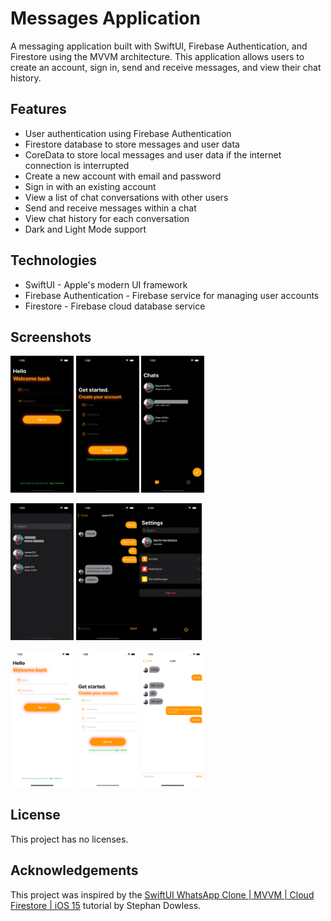 # Messages Application

A messaging application built with SwiftUI, Firebase Authentication, and Firestore using the MVVM architecture. 
This application allows users to create an account, sign in, send and receive messages, and view their chat history.

## Features

- User authentication using Firebase Authentication
- Firestore database to store messages and user data
- CoreData to store local messages and user data if the internet connection is interrupted
- Create a new account with email and password
- Sign in with an existing account
- View a list of chat conversations with other users
- Send and receive messages within a chat
- View chat history for each conversation
- Dark and Light Mode support

## Technologies
- SwiftUI - Apple's modern UI framework
- Firebase Authentication - Firebase service for managing user accounts
- Firestore - Firebase cloud database service

## Screenshots

<img src="https://github.com/Martin-Nordeback/Messages/blob/main/ChatAppSwiftUI/Screenshots/Simulator%20Screenshot%20-%20iPhone%2014%20Pro%20-%202023-04-25%20at%2013.05.53.png?raw=true" alt="Calculator" style="width: 20%; height: auto;"> <img src="https://github.com/Martin-Nordeback/Messages/blob/main/ChatAppSwiftUI/Screenshots/Simulator%20Screenshot%20-%20iPhone%2014%20Pro%20-%202023-04-25%20at%2013.06.06.png?raw=true" alt="Calculator" style="width: 20%; height: auto;"> <img src="https://github.com/Martin-Nordeback/Messages/blob/main/ChatAppSwiftUI/Screenshots/Simulator%20Screenshot%20-%20iPhone%2014%20Pro%20-%202023-04-25%20at%2013.03.12.png?raw=true" alt="Calculator" style="width: 20%; height: auto;">

<img src="https://github.com/Martin-Nordeback/Messages/blob/main/ChatAppSwiftUI/Screenshots/Simulator%20Screenshot%20-%20iPhone%2014%20Pro%20-%202023-04-25%20at%2013.03.16.png?raw=true" alt="Calculator" style="width: 20%; height: auto;"> <img src="https://github.com/Martin-Nordeback/Messages/blob/main/ChatAppSwiftUI/Screenshots/Simulator%20Screenshot%20-%20iPhone%2014%20Pro%20-%202023-04-25%20at%2013.05.42.png?raw=true" alt="Calculator" style="width: 20%; height: auto;"><img src="https://github.com/Martin-Nordeback/Messages/blob/main/ChatAppSwiftUI/Screenshots/senasteDarkmode.png?raw=true" alt="Calculator" style="width: 20%; height: auto;">

<img src="https://github.com/Martin-Nordeback/Messages/blob/main/ChatAppSwiftUI/Screenshots/Simulator%20Screenshot%20-%20iPhone%2014%20Plus%20-%202023-04-25%20at%2013.05.59.png?raw=true" alt="Calculator" style="width: 20%; height: auto;"> <img src="https://github.com/Martin-Nordeback/Messages/blob/main/ChatAppSwiftUI/Screenshots/Simulator%20Screenshot%20-%20iPhone%2014%20Plus%20-%202023-04-25%20at%2013.06.04.png?raw=true" alt="Calculator" style="width: 20%; height: auto;"> <img src="https://github.com/Martin-Nordeback/Messages/blob/main/ChatAppSwiftUI/Screenshots/Simulator%20Screenshot%20-%20iPhone%2014%20Plus%20-%202023-04-25%20at%2013.05.40.png?raw=true" alt="Calculator" style="width: 20%; height: auto;">

## License

This project has no licenses.

## Acknowledgements

This project was inspired by the [SwiftUI WhatsApp Clone | MVVM | Cloud Firestore | iOS 15](https://appstuff.teachable.com/p/swiftui-chat-pro) tutorial by Stephan Dowless.
